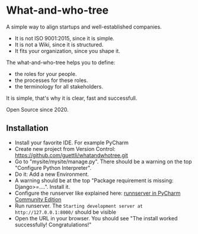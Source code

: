 # What-and-who-tree

A simple way to align startups and well-established companies.

* It is not ISO 9001:2015, since it is simple.
* It is not a Wiki, since it is structured.
* It fits your organization, since you shape it.

The what-and-who-tree helps you to define:

* the roles for your people. 
* the processes for these roles.
* the terminology for all stakeholders.

It is simple, that's why it is clear, fast and successfull.

Open Source since 2020.

## Installation
* Install your favorite IDE. For example PyCharm
* Create new project from Version Control: https://github.com/guettli/whatandwhotree.git
* Go to "mysite/mysite/manage.py". There should be a warning on the top "Configure Python Interpreter".
* Do it: Add a new Environment.
* A warning should be at the top "Package requirement is missing: Django>=....". Install it.
* Configure the runserver like explained here: [runnserver in PyCharm Community Edition](https://stackoverflow.com/questions/27269574/how-to-run-debug-server-for-django-project-in-pycharm-community-edition)
* Run runserver. The `Starting development server at http://127.0.0.1:8000/` should be visible
* Open the URL in your browser. You should see "The install worked successfully! Congratulations!"
 

